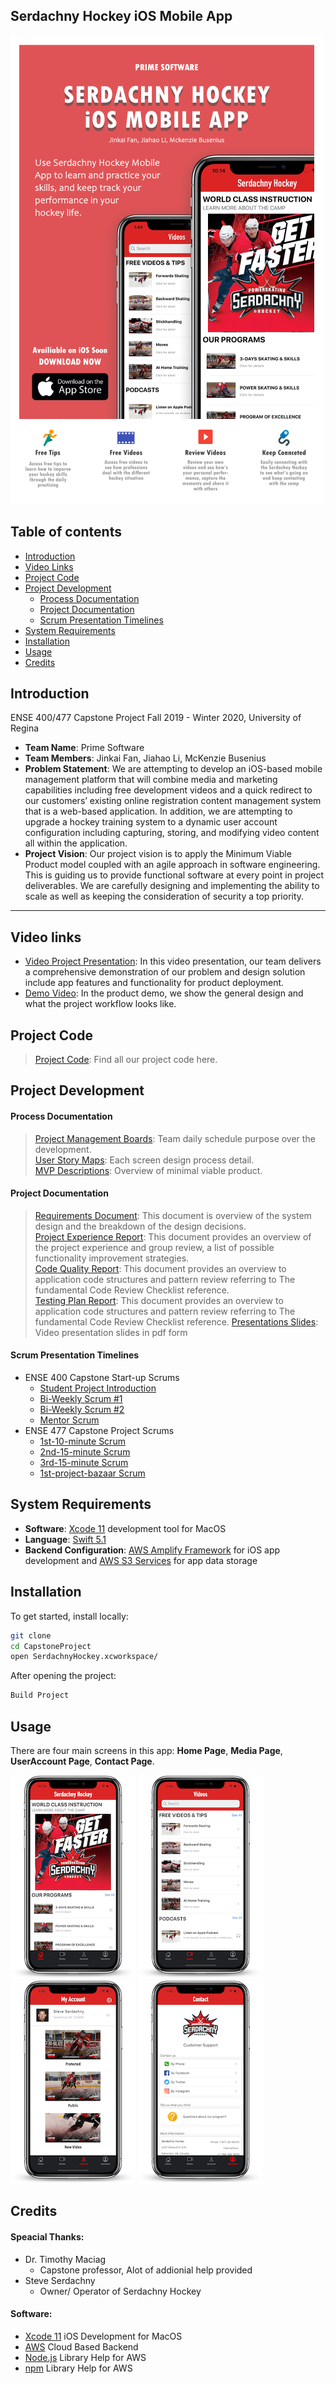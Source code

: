 ## Serdachny Hockey iOS Mobile App

![alt text](images/poster.png "Serdachny Hockey IOS Moblie App")

## Table of contents
- [Introduction](#introduction)
- [Video Links](#video-links)
- [Project Code](#project-code)
- [Project Development](#project-development)
  - [Process Documentation](#Process-documentation)
  - [Project Documentation](#project-documentation)
  - [Scrum Presentation Timelines](#scrum-presentation-timelines)
- [System Requirements](#system-requirements)
- [Installation](#installation)
- [Usage](#usage)
- [Credits](#credits)

## Introduction
ENSE 400/477 Capstone Project Fall 2019 - Winter 2020, University of Regina
- **Team Name**: Prime Software
- **Team Members**: Jinkai Fan, Jiahao Li, McKenzie Busenius
- **Problem Statement**: We are attempting to develop an iOS-based mobile management platform that will combine media and marketing capabilities including free development videos and a quick redirect to our customers’ existing online registration content management system that is a web-based application. In addition, we are attempting to upgrade a hockey training system to a dynamic user account configuration including capturing, storing, and modifying video content all within the application.
- **Project Vision**: Our project vision is to apply the Minimum Viable Product model coupled with an agile approach in software engineering. This is guiding us to provide functional software at every point in project deliverables.  We are carefully designing and implementing the ability to scale as well as keeping the consideration of security a top priority.
***

## Video links
- [Video Project Presentation](https://www.markdownguide.org/cheat-sheet/): In this video presentation, our team delivers a comprehensive demonstration of our problem and design solution include app features and functionality for product deployment.
- [Demo Video](https://www.markdownguide.org/cheat-sheet/): In the product demo, we show the general design and what the project workflow looks like.

## Project Code
> [Project Code](ProjectCode/SerdachnyHockey): Find all our project code here.

## Project Development
#### Process Documentation
> [Project Management Boards](ProcessAndProjectDocumentation/ProcessDocumentation/Project-Managment-Boards): Team daily schedule purpose over the development.  
> [User Story Maps](ProcessAndProjectDocumentation/ProcessDocumentation/User-Story-Maps): Each screen design process detail.  
> [MVP Descriptions](ProcessAndProjectDocumentation/ProcessDocumentation/MVP_Descriptions.pdf): Overview of minimal viable product.

#### Project Documentation
> [Requirements Document](ProcessAndProjectDocumentation/ProjectDocumentation/Requirements%20Document.pdf): This document is overview of the system design and the breakdown of the design decisions.  
> [Project Experience Report](ExcecutiveSummaries/ProjectExperienceReport.pdf): This document provides an overview of the project experience and group review, a list of possible functionality improvement strategies.  
> [Code Quality Report](ExcecutiveSummaries/CodeQualityReport.pdf): This document provides an overview to application code structures and pattern review referring to The fundamental Code Review Checklist reference.  
> [Testing Plan Report](ProcessAndProjectDocumentation/ProjectDocumentation/Testing%20Plan.pdf): This document provides an overview to application code structures and pattern review referring to The fundamental Code Review Checklist reference. 
> [Presentations Slides](ExcecutiveSummaries/PresentationSlides.pdf): Video presentation slides in pdf form


#### Scrum Presentation Timelines
- ENSE 400 Capstone Start-up Scrums  
    - [Student Project Introduction](ProcessAndProjectDocumentation/ProcessDocumentation/Presentations/ENSE400/Spet-27th-Student-Project-Introductions.pdf)  
    - [Bi-Weekly Scrum #1](ProcessAndProjectDocumentation/ProcessDocumentation/Presentations/ENSE400/Oct-11th-Bi-Weekly-Scrum.pdf)  
    - [Bi-Weekly Scrum #2](ProcessAndProjectDocumentation/ProcessDocumentation/Presentations/ENSE400/Oct%2025th%20Bi-Weekly%20Scrum.pdf)  
    - [Mentor Scrum](ProcessAndProjectDocumentation/ProcessDocumentation/Presentations/ENSE400/Nov-22nd-Mentor-Scrum.pdf)  
- ENSE 477 Capstone Project Scrums
    - [1st-10-minute Scrum](ProcessAndProjectDocumentation/ProcessDocumentation/Presentations/ENSE477/Jan-14th-Bi-Weekly-Scrum.pdf)  
    - [2nd-15-minute Scrum](ProcessAndProjectDocumentation/ProcessDocumentation/Presentations/ENSE477/Jan%2028th%20Bi-Weekly%20Scrum.pdf)  
    - [3rd-15-minute Scrum](ProcessAndProjectDocumentation/ProcessDocumentation/Presentations/ENSE477/Feb-25th-Bi-Weekly-Scrum.pdf)  
    - [1st-project-bazaar Scrum](ProcessAndProjectDocumentation/ProcessDocumentation/Presentations/ENSE477/Mar-10th-Bi-Weekly-Scrum.pdf) 
    
## System Requirements
- **Software**: [Xcode 11](https://developer.apple.com/xcode/) development tool for MacOS
- **Language**: [Swift 5.1](https://developer.apple.com/swift/)
- **Backend Configuration**: [AWS Amplify Framework](https://aws-amplify.github.io/docs/sdk/ios/start?ref=amplify-iOS-btn) for iOS app development and [AWS S3 Services](https://aws.amazon.com/s3/) for app data storage

## Installation
To get started, install locally:

```sh
git clone  
cd CapstoneProject  
open SerdachnyHockey.xcworkspace/
```
After opening the project:
```sh
Build Project
```

## Usage
There are four main screens in this app: **Home Page**, **Media Page**, **UserAccount Page**, **Contact Page**.

![alt-text](images/home-screen.png "Home Screen") ![alt-text](images/media-screen.png "Media Screen") ![alt-text](images/user-account-screen.png "UserAccount Screen") ![alt-text](images/contact-screen.png "Contact Page")
 
## Credits
#### Speacial Thanks:
- Dr. Timothy Maciag
  - Capstone professor, Alot of addionial help provided
- Steve Serdachny
  - Owner/ Operator of Serdachny Hockey

#### Software:
- [Xcode 11](https://developer.apple.com/xcode/) iOS Development for MacOS
- [AWS](https://aws.amazon.com) Cloud Based Backend
- [Node.js](https://nodejs.org/en/) Library Help for AWS  
- [npm](https://www.npmjs.com) Library Help for AWS
